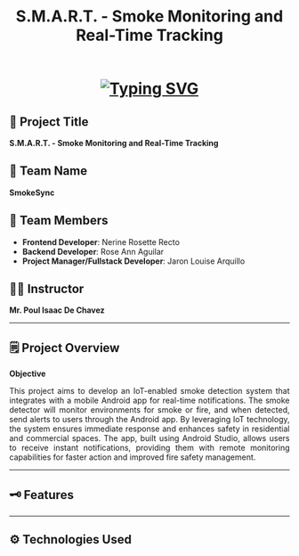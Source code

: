 <h1 align="center">S.M.A.R.T. - Smoke Monitoring and Real-Time Tracking<br>
<br>
<p align="center">
  <a href="https://git.io/typing-svg">
    <a href="https://git.io/typing-svg"><img src="https://readme-typing-svg.demolab.com?font=Fira+Code&pause=1000&width=435&lines=Instant+smoke+alerts+to+your+device;Real-time+fire+notifications+instantly" alt="Typing SVG" /></a>
  </a>
</p>  
</h1>

## :rocket: Project Title
**S.M.A.R.T. - Smoke Monitoring and Real-Time Tracking**

## :handshake: Team Name
**SmokeSync**

## :busts_in_silhouette: Team Members
- **Frontend Developer**: Nerine Rosette Recto
- **Backend Developer**: Rose Ann Aguilar
- **Project Manager/Fullstack Developer**: Jaron Louise Arquillo

## :teacher: Instructor
**Mr. Poul Isaac De Chavez**

---

## :spiral_notepad: Project Overview

**Objective**  
<p align="justify">
This project aims to develop an IoT-enabled smoke detection system that integrates with a mobile Android app for real-time notifications. The smoke detector will monitor environments for smoke or fire, and when detected, send alerts to users through the Android app. By leveraging IoT technology, the system ensures immediate response and enhances safety in residential and commercial spaces. The app, built using Android Studio, allows users to receive instant notifications, providing them with remote monitoring capabilities for faster action and improved fire safety management.
<p>
  
---
## :old_key: Features

---

## :gear: Technologies Used
